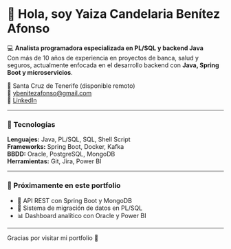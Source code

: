 # 👋 Hola, soy Yaiza Candelaria Benítez Afonso  

💻 **Analista programadora especializada en PL/SQL y backend Java**  
Con más de 10 años de experiencia en proyectos de banca, salud y seguros, actualmente enfocada en el desarrollo backend con **Java, Spring Boot y microservicios**.  

📍 Santa Cruz de Tenerife (disponible remoto)  
📧 [ybenitezafonso@gmail.com](mailto:ybenitezafonso@gmail.com)  
🔗 [LinkedIn](https://www.linkedin.com/in/yaiza-candelaria-ben%C3%ADtez-afonso-27197457/)  

---

### 🧠 Tecnologías
**Lenguajes:** Java, PL/SQL, SQL, Shell Script  
**Frameworks:** Spring Boot, Docker, Kafka  
**BBDD:** Oracle, PostgreSQL, MongoDB  
**Herramientas:** Git, Jira, Power BI  

---

### 🚀 Próximamente en este portfolio
- 🧩 API REST con Spring Boot y MongoDB  
- 💾 Sistema de migración de datos en PL/SQL  
- 📊 Dashboard analítico con Oracle y Power BI  

---

Gracias por visitar mi portfolio 🙌  
